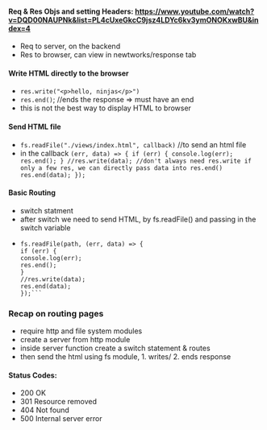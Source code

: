 #### Req & Res Objs and setting Headers: https://www.youtube.com/watch?v=DQD00NAUPNk&list=PL4cUxeGkcC9jsz4LDYc6kv3ymONOKxwBU&index=4

- Req to server, on the backend
- Res to browser, can view in newtworks/response tab

#### Write HTML directly to the browser

- ```res.write("<p>hello, ninjas</p>")```
- ```res.end()```; //ends the response => must have an end
- this is not the best way to display HTML to browser

#### Send HTML file

- ```fs.readFile("./views/index.html", callback)``` //to send an html file
- in the callback ```(err, data) => { if (err) { console.log(err); res.end(); } //res.write(data); //don't always need res.write if only a few res, we can directly pass data into res.end() res.end(data); });```

#### Basic Routing

- switch statment
- after switch we need to send HTML, by fs.readFile() and passing in the switch variable
- ```// send html
  fs.readFile(path, (err, data) => {
  if (err) {
  console.log(err);
  res.end();
  }
  //res.write(data);
  res.end(data);
  });```

### Recap on routing pages

- require http and file system modules
- create a server from http module
- inside server function create a switch statement & routes
- then send the html using fs module, 1. writes/ 2. ends response

#### Status Codes:

- 200 OK
- 301 Resource removed
- 404 Not found
- 500 Internal server error
